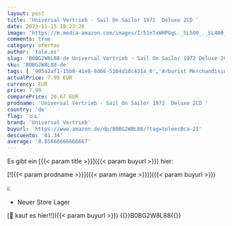 ```yaml
---
layout: post
title: 'Universal Vertrieb - Sail On Sailor 1972  Deluxe 2CD '
date: 2023-11-15 18:23:26
image: 'https://m.media-amazon.com/images/I/51nTxWHPGgL._SL500_._SL400_.jpg'
comments: true
category: ofertas
author: 'tole.es'
slug: 'B0BG2W8L88-de Universal Vertrieb - Sail On Sailor 1972 Deluxe 2CD'
sku: 'B0BG2W8L88-de'
tags: [ '905a2af1-15b0-41e8-8d66-5164d18c431a_0','Arborist Merchandising Root','Artist Pages Filter Nodes','Bluesrock','Custom Stores','Main Albums','Musik Kategorien','Musik-CDs & Vinyl','Regions','Regular Stores','Rock','Self Service','Shops','USA & Großbritannien','universal vertrieb','🇩🇪', ]
actualPrice: 7.99 EUR
currency: EUR
price: 7.99
comparePrice: 20.67 EUR
prodname: 'Universal Vertrieb - Sail On Sailor 1972  Deluxe 2CD '
country: 'de'
flag: '🇩🇪'
brand: 'Universal Vertrieb'
buyurl: 'https://www.amazon.de/dp/B0BG2W8L88/?tag=tolees0ca-21'
descuento: '61.34'
average: '8.65666666666667'
---
```


Es gibt ein [{{< param title >}}]({{< param buyurl >}}) hier:

[![{{< param prodname >}}]({{< param image >}})]({{< param buyurl >}})

ℹ️:

- Neuer Store Lager

[🛒 kauf es hier!!]({{< param buyurl >}})
{{<world>}}B0BG2W8L88{{</world>}}
